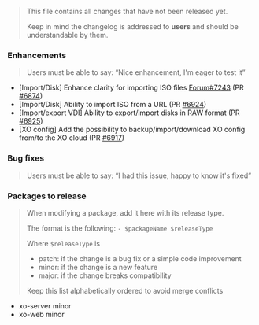 > This file contains all changes that have not been released yet.
>
> Keep in mind the changelog is addressed to **users** and should be
> understandable by them.

### Enhancements

> Users must be able to say: “Nice enhancement, I'm eager to test it”

- [Import/Disk] Enhance clarity for importing ISO files [Forum#7243](https://xcp-ng.org/forum/topic/7243/can-t-import-iso-through-ova-not-a-supported-filetype?_=1685710667937) (PR [#6874](https://github.com/vatesfr/xen-orchestra/pull/6874))
- [Import/Disk] Ability to import ISO from a URL (PR [#6924](https://github.com/vatesfr/xen-orchestra/pull/6924))
- [Import/export VDI] Ability to export/import disks in RAW format (PR [#6925](https://github.com/vatesfr/xen-orchestra/pull/6925))
- [XO config] Add the possibility to backup/import/download XO config from/to the XO cloud (PR [#6917](https://github.com/vatesfr/xen-orchestra/pull/6917))

### Bug fixes

> Users must be able to say: “I had this issue, happy to know it's fixed”

### Packages to release

> When modifying a package, add it here with its release type.
>
> The format is the following: `- $packageName $releaseType`
>
> Where `$releaseType` is
>
> - patch: if the change is a bug fix or a simple code improvement
> - minor: if the change is a new feature
> - major: if the change breaks compatibility
>
> Keep this list alphabetically ordered to avoid merge conflicts

<!--packages-start-->

- xo-server minor
- xo-web minor

<!--packages-end-->
